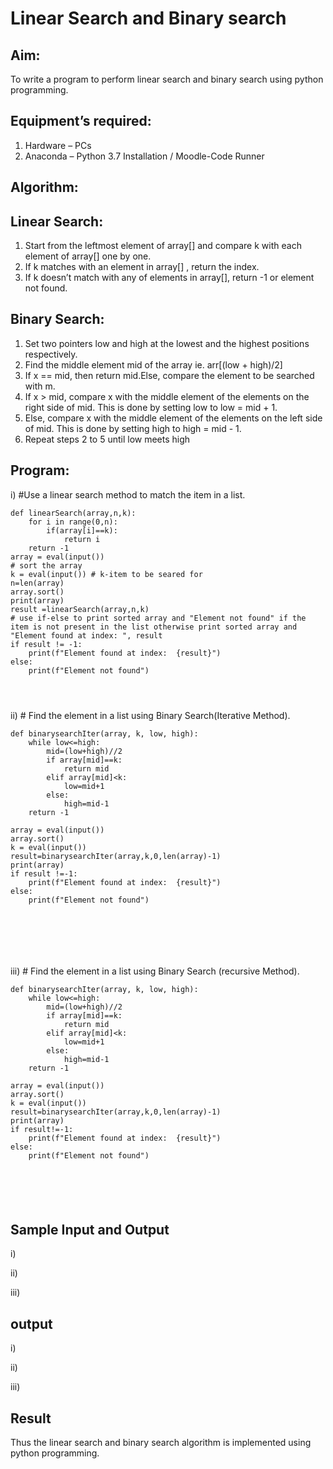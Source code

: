 # Linear Search and Binary search
## Aim:
To write a program to perform linear search and binary search using python programming.
## Equipment’s required:
1.	Hardware – PCs
2.	Anaconda – Python 3.7 Installation / Moodle-Code Runner
## Algorithm:
## Linear Search:
1.	Start from the leftmost element of array[] and compare k with each element of array[] one by one.
2.	If k matches with an element in array[] , return the index.
3.	If k doesn’t match with any of elements in array[], return -1 or element not found.
## Binary Search:
1.	Set two pointers low and high at the lowest and the highest positions respectively.
2.	Find the middle element mid of the array ie. arr[(low + high)/2]
3.	If x == mid, then return mid.Else, compare the element to be searched with m.
4.	If x > mid, compare x with the middle element of the elements on the right side of mid. This is done by setting low to low = mid + 1.
5.	Else, compare x with the middle element of the elements on the left side of mid. This is done by setting high to high = mid - 1.
6.	Repeat steps 2 to 5 until low meets high
## Program:
i)	#Use a linear search method to match the item in a list.
```
def linearSearch(array,n,k):
    for i in range(0,n):
        if(array[i]==k):
            return i
    return -1
array = eval(input())
# sort the array
k = eval(input()) # k-item to be seared for
n=len(array)
array.sort()
print(array)
result =linearSearch(array,n,k)
# use if-else to print sorted array and "Element not found" if the item is not present in the list otherwise print sorted array and "Element found at index: ", result
if result != -1:
    print(f"Element found at index:  {result}")
else:
    print(f"Element not found")
    



```
ii)	# Find the element in a list using Binary Search(Iterative Method).
```
def binarysearchIter(array, k, low, high):
    while low<=high:
        mid=(low+high)//2
        if array[mid]==k:
            return mid
        elif array[mid]<k:
            low=mid+1
        else:
            high=mid-1
    return -1
    
array = eval(input())
array.sort()
k = eval(input()) 
result=binarysearchIter(array,k,0,len(array)-1)
print(array)
if result !=-1:
    print(f"Element found at index:  {result}")
else:
    print(f"Element not found")







```
iii)	# Find the element in a list using Binary Search (recursive Method).
```
def binarysearchIter(array, k, low, high):
    while low<=high:
        mid=(low+high)//2
        if array[mid]==k:
            return mid
        elif array[mid]<k:
            low=mid+1
        else:
            high=mid-1
    return -1
    
array = eval(input())
array.sort()
k = eval(input())
result=binarysearchIter(array,k,0,len(array)-1)
print(array)
if result!=-1:
    print(f"Element found at index:  {result}")
else:
    print(f"Element not found")






```
## Sample Input and Output
i)

ii)

iii)

## output
i)

ii)

iii)





## Result
Thus the linear search and binary search algorithm is implemented using python programming.